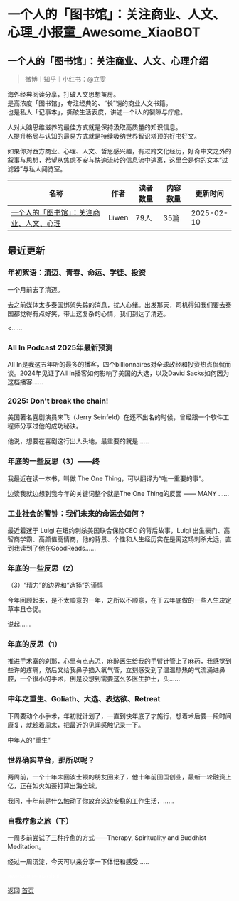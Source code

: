 # 一个人的「图书馆」：关注商业、人文、心理_小报童_Awesome_XiaoBOT

## 一个人的「图书馆」：关注商业、人文、心理介绍
> 微博｜知乎｜小红书：@立雯    
    
海外经典阅读分享，打破人文思想茧房。    
是高浓度「图书馆」，专注经典的、“长”销的商业人文书籍。    
也是私人「记事本」，撕破生活表皮，讲述一个i人的裂隙与疗愈。    
    
人对大脑思维滋养的最佳方式就是保持汲取高质量的知识信息。    
人提升格局与认知的最易方式就是持续吸纳世界智识塔顶的好书好文。    
    
如果你对西方商业、心理、人文、哲思感兴趣，有过跨文化经历，好奇中文之外的叙事与思想，希望从焦虑不安与快速流转的信息流中逃离，这里会是你的文本“过滤器”与私人阅览室。  
  


|名称|作者|读者数量|内容数量|更新时间|
|---|---|---|---|---|
|[一个人的「图书馆」：关注商业、人文、心理](https://xiaobot.net/p/leewen?refer=0b133df9-27dc-423b-8101-639049001c13)|Liwen|79人|35篇|2025-02-10|

## 最近更新
### 年初絮语：清迈、青春、命运、学徒、投资

一个月前去了清迈。

去之前媒体太多泰国绑架失踪的消息，扰人心绪。出发那天，司机得知我们要去泰国都觉得有点好笑，带上这复杂的心情，我们到达了清迈。

<......

### All In Podcast 2025年最新预测

All In是我这五年听的最多的播客，四个billionnaires对全球政经和投资热点侃侃而谈。2024年见证了All
In播客如何影响了美国的大选，以及David Sacks如何因为这档播客......

### 2025: Don't break the chain!

美国著名喜剧演员宋飞（Jerry Seinfeld）在还不出名的时候，曾经跟一个软件工程师分享过他的成功秘诀。

他说，想要在喜剧这行出人头地，最重要的就是......

### 年底的一些反思（3）——终

我最近在读一本书，叫做 The One Thing，可以翻译为“唯一重要的事”。

边读我就边想到我今年的关键词整个就是The One Thing的反面 —— MANY ......

### 工业社会的警钟：我们未来的命运会如何？

最近着迷于 Luigi 在纽约刺杀美国联合保险CEO 的背后故事，Luigi
出生豪门、高智商学霸、高颜值高情商，他的背景、个性和人生经历实在是离这场刺杀太远，直到我读到了他在GoodReads......

### 年底的一些反思（2）

（3）“精力”的边界和“选择”的谨慎

今年回顾起来，是不太顺意的一年，之所以不顺意，在于去年底做的一些人生决定草率且仓促。

说起......

### 年底的反思（1）

推进手术室的刹那，心里有点忐忑，麻醉医生给我的手臂针管上了麻药，我感觉到些许的疼痛，然后又给我鼻子插入氧气管，立刻感受到了温温热热的气流涌进鼻腔，一个很小的手术，倒是没想到需要这么多医生护士，头......

### 中年之重生、Goliath、大选、表达欲、Retreat

下周要动个小手术，年初就计划了，一直到快年底了才施行，想着术后要一段时间康复，就趁着周末，把最近的见闻感触记录一下。

中年人的“重生”

### 世界确实草台，那所以呢？

两周前，一个十年未回波士顿的朋友回来了，他十年前回国创业，最新一轮融资上亿，正在如火如荼打算出海全球。

我问，十年前是什么触动了你放弃这边安稳的工作生活，......

### 自我疗愈之旅（下）

一周多前尝试了三种疗愈的方式——Therapy, Spirituality and Buddhist Meditation。

经过一周沉淀，今天可以来分享一下体悟和感受......


<a href="https://github.com/Reno9527/awesome-xiaobot" style="color: white; text-decoration: none;">awesome-xiaobot</a>

返回 [首页](../README.md)
